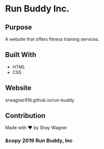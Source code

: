 # Run Buddy Inc.

## Purpose
A website that offers fitness training services.

## Built With
* HTML
* CSS

## Website
srwagner916.github.io/run-buddy

## Contribution
Made with ❤️ by Shay Wagner

### &copy 2019 Run Buddy, Inc

